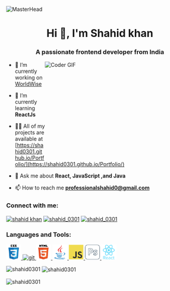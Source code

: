 ![MasterHead](https://user-images.githubusercontent.com/74038190/213910845-af37a709-8995-40d6-be59-724526e3c3d7.gif)
<h1 align="center">Hi 👋, I'm Shahid khan</h1>
<h3 align="center">A passionate frontend developer from India</h3>


<img alt="Coder GIF" align="right" height=250 width=400 src="https://physicsgurukul.files.wordpress.com/2019/02/character-1.gif" />


- 🔭 I’m currently working on [WorldWise](https://github.com/Shahid0301/WorldWise)

- 🌱 I’m currently learning **ReactJs**

- 👨‍💻 All of my projects are available at [https://shahid0301.github.io/Portfolio/](https://shahid0301.github.io/Portfolio/)

- 💬 Ask me about **React, JavaScript ,and Java**

- 📫 How to reach me **professionalshahid0@gmail.com**

<h3 align="left">Connect with me:</h3>
<p align="left">
<a href="https://www.linkedin.com/in/shahid-khan-7a97051b8" target="blank"><img align="center" src="https://raw.githubusercontent.com/rahuldkjain/github-profile-readme-generator/master/src/images/icons/Social/linked-in-alt.svg" alt="shahid khan" height="30" width="40" /></a>
<a href="https://instagram.com/shahid_0301" target="blank"><img align="center" src="https://raw.githubusercontent.com/rahuldkjain/github-profile-readme-generator/master/src/images/icons/Social/instagram.svg" alt="shahid_0301" height="30" width="40" /></a>
<a href="https://www.leetcode.com/shahid_0301" target="blank"><img align="center" src="https://raw.githubusercontent.com/rahuldkjain/github-profile-readme-generator/master/src/images/icons/Social/leet-code.svg" alt="shahid_0301" height="30" width="40" /></a>
</p>

<h3 align="left">Languages and Tools:</h3>
<p align="left"> <a href="https://www.w3schools.com/css/" target="_blank" rel="noreferrer"> <img src="https://raw.githubusercontent.com/devicons/devicon/master/icons/css3/css3-original-wordmark.svg" alt="css3" width="40" height="40"/> </a> <a href="https://git-scm.com/" target="_blank" rel="noreferrer"> <img src="https://www.vectorlogo.zone/logos/git-scm/git-scm-icon.svg" alt="git" width="40" height="40"/> </a> <a href="https://www.w3.org/html/" target="_blank" rel="noreferrer"> <img src="https://raw.githubusercontent.com/devicons/devicon/master/icons/html5/html5-original-wordmark.svg" alt="html5" width="40" height="40"/> </a> <a href="https://www.java.com" target="_blank" rel="noreferrer"> <img src="https://raw.githubusercontent.com/devicons/devicon/master/icons/java/java-original.svg" alt="java" width="40" height="40"/> </a> <a href="https://developer.mozilla.org/en-US/docs/Web/JavaScript" target="_blank" rel="noreferrer"> <img src="https://raw.githubusercontent.com/devicons/devicon/master/icons/javascript/javascript-original.svg" alt="javascript" width="40" height="40"/> </a> <a href="https://www.photoshop.com/en" target="_blank" rel="noreferrer"> <img src="https://raw.githubusercontent.com/devicons/devicon/master/icons/photoshop/photoshop-line.svg" alt="photoshop" width="40" height="40"/> </a> <a href="https://reactjs.org/" target="_blank" rel="noreferrer"> <img src="https://raw.githubusercontent.com/devicons/devicon/master/icons/react/react-original-wordmark.svg" alt="react" width="40" height="40"/> </a> </p>

<p><img align="left" src="https://github-readme-stats.vercel.app/api/top-langs?username=shahid0301&show_icons=true&locale=en&layout=compact" alt="shahid0301" /></p>

<p>&nbsp;<img align="center" src="https://github-readme-stats.vercel.app/api?username=shahid0301&show_icons=true&locale=en" alt="shahid0301" /></p>

<p><img align="center" src="https://github-readme-streak-stats.herokuapp.com/?user=shahid0301&" alt="shahid0301" /></p>
<!-- con -->
